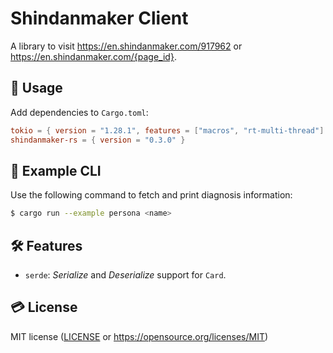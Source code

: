 # Shindanmaker Client

A library to visit https://en.shindanmaker.com/917962 or https://en.shindanmaker.com/{page_id}.

## 📔 Usage

Add dependencies to `Cargo.toml`:

```toml
tokio = { version = "1.28.1", features = ["macros", "rt-multi-thread"] }
shindanmaker-rs = { version = "0.3.0" }
```



## 🤖 Example CLI

Use the following command to fetch and print diagnosis information:

```bash
$ cargo run --example persona <name>
```



## 🛠  Features

- `serde`: *Serialize* and *Deserialize* support for `Card`.



## 💳 License

MIT license ([LICENSE](./LICENSE) or https://opensource.org/licenses/MIT)
